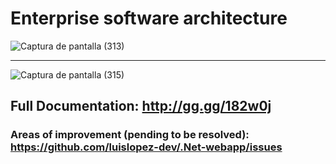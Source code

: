 # Enterprise software architecture

![Captura de pantalla (313)](https://github.com/luislopez-dev/.Net-webapp/assets/48783255/5f84d347-cf7b-4241-b5d1-6d39c167864d)

<hr>

![Captura de pantalla (315)](https://github.com/luislopez-dev/.Net-webapp/assets/48783255/fae91af7-a31f-4161-9c20-23958350ba02)

## Full Documentation: http://gg.gg/182w0j

### Areas of improvement (pending to be resolved): https://github.com/luislopez-dev/.Net-webapp/issues 
